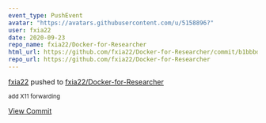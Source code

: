 ```yaml
---
event_type: PushEvent
avatar: "https://avatars.githubusercontent.com/u/5158896?"
user: fxia22
date: 2020-09-23
repo_name: fxia22/Docker-for-Researcher
html_url: https://github.com/fxia22/Docker-for-Researcher/commit/b1bbbdf95a9a2eb05f17e1c7bf0c922bedeac103
repo_url: https://github.com/fxia22/Docker-for-Researcher
---
```


<a href='https://github.com/fxia22' target='_blank'>fxia22</a> pushed to <a href='https://github.com/fxia22/Docker-for-Researcher' target='_blank'>fxia22/Docker-for-Researcher</a>

<small>add X11 forwarding</small>

<a href='https://github.com/fxia22/Docker-for-Researcher/commit/b1bbbdf95a9a2eb05f17e1c7bf0c922bedeac103' target='_blank'>View Commit</a>